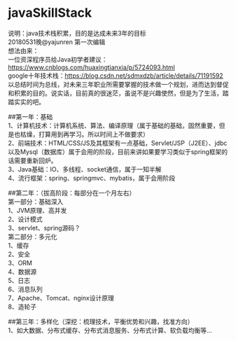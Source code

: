 # javaSkillStack<br>
说明：java技术栈积累，目的是达成未来3年的目标<br>
20180531晚@yajunren 第一次编辑<br>
想法由来：<br>
一位资深程序员给Java初学者建议：https://www.cnblogs.com/huaxingtianxia/p/5724093.html<br>
google十年技术栈：https://blog.csdn.net/sdmxdzb/article/details/71191592<br>
以总结时间为总线，对未来三年职业所需要掌握的技术做一个规划，进而达到督促和积累的目的。说实话，目前真的很迷茫，虽说不是兴趣使然，但是为了生活，踏踏实实的吧。<br>

##第一年：基础<br>
1、计算机技术：计算机系统、算法、编译原理（属于基础的基础，固然重要，但是也枯燥，打算用到再学习。所以时间上不做要求）<br>
2、前端技术：HTML/CSS/JS及其框架有一点基础，Servlet/JSP（J2EE）、jdbc以及Mysql（数据库）属于会用的阶段，目前来讲如果要学习类似于spring框架的话需要重新回炉。<br>
3、Java基础：IO、多线程、socket通信，属于一知半解<br>
4、流行框架：spring、springmvc、mybatis，属于会用阶段<br>

##第二年：（拔高阶段：每部分在一个月左右）<br>
  第一部分：基础深入<br>
  1、JVM原理、高并发<br>
  2、设计模式<br>
  3、servlet、spring源码？<br>
  第二部分：多元化<br>
  1、缓存<br>
  2、安全<br>
  3、ORM<br>
  4、数据源<br>
  5、日志<br>
  6、消息队列<br>
  7、Apache、Tomcat、nginx设计原理<br>
  8、造轮子<br>

##第三年：多样化（深挖：梳理技术，平衡优势和兴趣，找准方向）<br>
1、如大数据、分布式缓存、分布式消息服务、分布式计算、软负载均衡等...<br>



